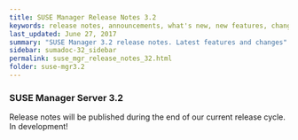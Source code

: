 ```yaml
---
title: SUSE Manager Release Notes 3.2
keywords: release notes, announcements, what's new, new features, changelog
last_updated: June 27, 2017
summary: "SUSE Manager 3.2 release notes. Latest features and changes"
sidebar: sumadoc-32_sidebar
permalink: suse_mgr_release_notes_32.html
folder: suse-mgr3.2
---
```


### SUSE Manager Server 3.2

Release notes will be published during the end of our current release cycle.
In development!

